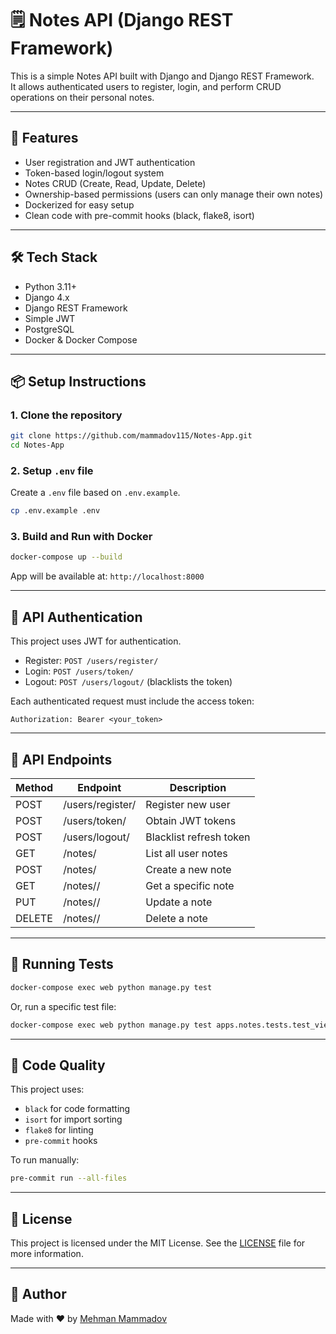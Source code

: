 # 🗒️ Notes API (Django REST Framework)

This is a simple Notes API built with Django and Django REST Framework.  
It allows authenticated users to register, login, and perform CRUD operations on their personal notes.

---

## 🚀 Features

- User registration and JWT authentication
- Token-based login/logout system
- Notes CRUD (Create, Read, Update, Delete)
- Ownership-based permissions (users can only manage their own notes)
- Dockerized for easy setup
- Clean code with pre-commit hooks (black, flake8, isort)

---

## 🛠️ Tech Stack

- Python 3.11+
- Django 4.x
- Django REST Framework
- Simple JWT
- PostgreSQL
- Docker & Docker Compose

---

## 📦 Setup Instructions

### 1. Clone the repository

```bash
git clone https://github.com/mammadov115/Notes-App.git
cd Notes-App
````

### 2. Setup `.env` file

Create a `.env` file based on `.env.example`.

```bash
cp .env.example .env
```

### 3. Build and Run with Docker

```bash
docker-compose up --build
```

App will be available at: `http://localhost:8000`

---

## 🔐 API Authentication

This project uses JWT for authentication.

* Register: `POST /users/register/`
* Login: `POST /users/token/`
* Logout: `POST /users/logout/` (blacklists the token)

Each authenticated request must include the access token:

```
Authorization: Bearer <your_token>
```

---

## 📘 API Endpoints

| Method | Endpoint            | Description             |
| ------ | ------------------- | ----------------------- |
| POST   | /users/register/    | Register new user       |
| POST   | /users/token/       | Obtain JWT tokens       |
| POST   | /users/logout/      | Blacklist refresh token |
| GET    | /notes/             | List all user notes     |
| POST   | /notes/             | Create a new note       |
| GET    | /notes/<id>/        | Get a specific note     |
| PUT    | /notes/<id>/        | Update a note           |
| DELETE | /notes/<id>/        | Delete a note           |

---

## 🧪 Running Tests

```bash
docker-compose exec web python manage.py test
```

Or, run a specific test file:

```bash
docker-compose exec web python manage.py test apps.notes.tests.test_views
```

---

## 🧹 Code Quality

This project uses:

* `black` for code formatting
* `isort` for import sorting
* `flake8` for linting
* `pre-commit` hooks

To run manually:

```bash
pre-commit run --all-files
```

---

## 📄 License

This project is licensed under the MIT License. See the [LICENSE](LICENSE) file for more information.

---

## 👤 Author

Made with ❤️ by [Mehman Mammadov](https://www.linkedin.com/in/mammadov1/)

